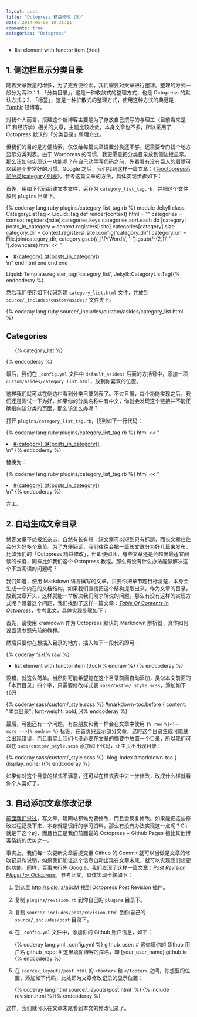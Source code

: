 ```yaml
---
layout: post
title: "Octopress 精益修改 (5)"
date: 2014-05-06 10:31:11
comments: true
categories: "Octopress"
---
```


- list element with functor item
{:toc}

## 1. 侧边栏显示分类目录

随着文章数量的增多，为了更方便检索，我们需要对文章进行整理。整理的方式一般分为两种：1. 「分类目录」，这是一种收敛式的整理方式，也是 Octopress 的默认方式；2. 「标签」，这是一种扩散式的整理方式，使用这种方式的典范是 [Tumblr](http://www.tumblr.com) 轻博客。

对我个人而言，搭建这个新博客主要是为了存放自己撰写的与理工（目前看来是 IT 和经济学）相关的文章，主题比较收敛，本身文章也不多，所以采用了 Octopress 默认的「分类目录」整理方式。<!--more-->

但我们的目的是方便检索，仅仅给每篇文章设置分类还不够，还需要专门找个地方显示分类列表。由于 Wordpress 的习惯，我更愿意把分类目录放到侧边栏显示。那么该如何实现这一功能呢？在自己动手写代码之前，先看看有没有巨人的肩膀可以踩是个非常好的习惯。Google 之后，我们找到这样一篇文章：《[为octopress添加分类(category)列表](http://codemacro.com/2012/07/18/add-category-list-to-octopress/)》。参考这篇文章的方法，具体实现步骤如下：

首先，用如下代码新建文本文件，另存为 ```category_list_tag.rb```，并把这个文件放到 ```plugins``` 目录下。

{% coderay lang:ruby plugins/category_list_tag.rb %}
module Jekyll
  class CategoryListTag < Liquid::Tag
    def render(context)
      html = ""
      categories = context.registers[:site].categories.keys
      categories.sort.each do |category|
        posts_in_category = context.registers[:site].categories[category].size
        category_dir = context.registers[:site].config['category_dir']
        category_url = File.join(category_dir, category.gsub(/_|\P{Word}/, '-').gsub(/-{2,}/, '-').downcase)
        html << "<li class='category'><a href='/#{category_url}/'>#{category} (#{posts_in_category})</a></li>\n"
      end
      html
    end
  end
end

Liquid::Template.register_tag('category_list', Jekyll::CategoryListTag){% endcoderay %}

然后我们使用如下代码新建 ```category_list.html``` 文件，并放到 ```source/_includes/custom/asides/``` 文件夹下。

{% coderay lang:ruby source/_includes/custom/asides/category_list.html %}
<section>
  <h1>Categories</h1>
  <ul id="categories">
    {% category_list %}
  </ul>
</section>{% endcoderay %}

最后，我们在 ```_config.yml``` 文件中 ```default_asides:``` 后面的方括号中，添加一项 ```custom/asides/category_list.html```，放到你喜欢的位置。

这样我们就可以在侧边栏看到分类目录列表了。不过且慢，每个功能实现之后，我们还是测试一下为好。如果你的分类名称中有中文，你就会发现这个链接并不能正确指向该分类的页面，那么该怎么办呢？

打开 ```plugins/category_list_tag.rb```，找到如下一行代码：

{% coderay lang:ruby plugins/category_list_tag.rb %}
html << "<li class='category'><a href='/#{category_url}/'>#{category} (#{posts_in_category})</a></li>\n"
{% endcoderay %}

替换为：

{% coderay lang:ruby plugins/category_list_tag.rb %}
html << "<li class='category'><a href='/blog/categories/#{category.to_url.downcase}/'>#{category} (#{posts_in_category})</a></li>\n"
{% endcoderay %}

完工。

## 2. 自动生成文章目录

博客文章不想报纸杂志，自然有长有短：短文章可以短到只有标题，而长文章往往会分为好多个章节。为了方便阅读，我们往往会把一篇长文章分为好几篇来发布，比如我们的「Octopress 精益修改」，但即便如此，有些文章还是会超出最适宜阅读的长度，同样比如我们这个 Octopress 教程。那么有没有什么办法能够解决这个不宜阅读的问题呢？

我们知道，使用 Markdown 语言撰写的文章，只要你把章节题目标清楚，本身会生成一个内在的文档结构，如果我们直接把这个结构提取出来，作为文章的目录，放到文章开头，这样就能一举解决我们刚才所说的问题。那么有没有这样的实现方式呢？带着这个问题，我们找到了这样一篇文章：[*Table Of Contents in Octopress*](http://blog.riemann.cc/2013/04/10/table-of-contents-in-octopress/)，参考此文，具体实现步骤如下：

首先，请使用 kramdown 作为 Octopress 默认的 Markdown 解析器，具体如何设置请参照先前的教程。

然后只要你在想插入目录的地方，插入如下一段代码即可：

{% coderay %}{% raw %}
* list element with functor item
{:toc}{% endraw %}
{% endcoderay %}

没错，就这么简单。当然你可能希望能在这个目录前面自动添加，类似本文前面的「本页目录」四个字，只需要修改样式表 ```sass/custom/_style.scss```，添加如下代码：

{% coderay sass/custom/_style.scss %}
#markdown-toc:before {
  content: "本页目录";
  font-weight: bold;
}{% endcoderay %}

最后，可能还有一个问题，有些朋友和我一样会在文章中使用 ```{% raw %}<!-- more -->{% endraw %}``` 标签，在首页只显示部分文章，这时这个目录生成可能就会出现错误，而且事实上我们也没必要在文章的摘要中放置一个目录，所以我们可以在 ```sass/custom/_style.scss``` 添加如下代码，让主页不出现目录：

{% coderay sass/custom/_style.scss %}
.blog-index #markdown-toc {
  display: none;
}{% endcoderay %}

如果你对这个目录的样式不满意，还可以在样式表中进一步修改，改成什么样就看你个人喜好了。

## 3. 自动添加文章修改记录

[前面我们说过](http://shengmingzhiqing.com/blog/setup-octopress-with-github-pages.html/#octopress--github-pages)，写文章，建网站都难免要修改，而且会反复修改。如果能把这些修改过程记录下来，本身就是很好的学习资料，那么有没有办法实现这一点呢？Git 就是干这个的，而且也正是我们前面说的 Octopress + Github Pages 相比其他博客系统的优势之一。

事实上，我们每一次更新文章后提交至 Github 的 Commit 就可以当做是文章的修改记录和说明，如果我们能让这个信息自动出现在文章末尾，就可以实现我们想要的功能。同样，百事未行先 Google，我们发现了这样一篇文章：[*Post Revision Plugin for Octopress*](http://jhshi.me/2013/11/17/post-revision-plugin-for-octopress/)，参考此文，具体实现步骤如下：

1. 到这里 <http://s.olo.la/a6cM> 找到 Octopress Post Revision 插件。

2. 复制 ```plugins/revision.rb``` 到你自己的 ```plugins``` 目录下。

3. 复制 ```source/_includes/post/revision.html``` 到你自己的 ```source/_includes/post``` 目录下。

4. 在 ```_config.yml``` 文件中，添加你的 Github 账户信息，如下： 
	
	{% coderay lang:yml _config.yml %}
	github_user: # 这你填你的 Github 用户名
	github_repo: # 这里填你博客的库名，即 [your_user_name].github.io
	{% endcoderay %}  
  
5. 在 ```source/_layouts/post.html``` 的 ```<footer>``` 和 ```</footer>``` 之间，你想要的位置，添加如下代码，此处即为文章修改记录的显示位置：
	
	{% coderay lang:html source/_layouts/post.html` %}
	{% include revision.html %}{% endcoderay %}

这样，我们就可以在文章末尾看到本文的修改记录了。

